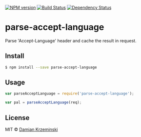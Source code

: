 [![NPM version][npm-image]][npm-url]
[![Build Status][travis-image]][travis-url]
[![Dependency Status][gemnasium-image]][gemnasium-url]

# parse-accept-language

Parse 'Accept-Language' header and cache the result in request.

## Install

```sh
$ npm install --save parse-accept-language
```

## Usage

```js
var parseAcceptLanguage = require('parse-accept-language');

var pal = parseAcceptLanguage(req);
```

## License

MIT © [Damian Krzeminski](https://pirxpilot.me)

[npm-image]: https://img.shields.io/npm/v/parse-accept-language.svg
[npm-url]: https://npmjs.org/package/parse-accept-language

[travis-url]: https://travis-ci.org/pirxpilot/parse-accept-language
[travis-image]: https://img.shields.io/travis/pirxpilot/parse-accept-language.svg

[gemnasium-image]: https://img.shields.io/gemnasium/pirxpilot/parse-accept-language.svg
[gemnasium-url]: https://gemnasium.com/pirxpilot/parse-accept-language
